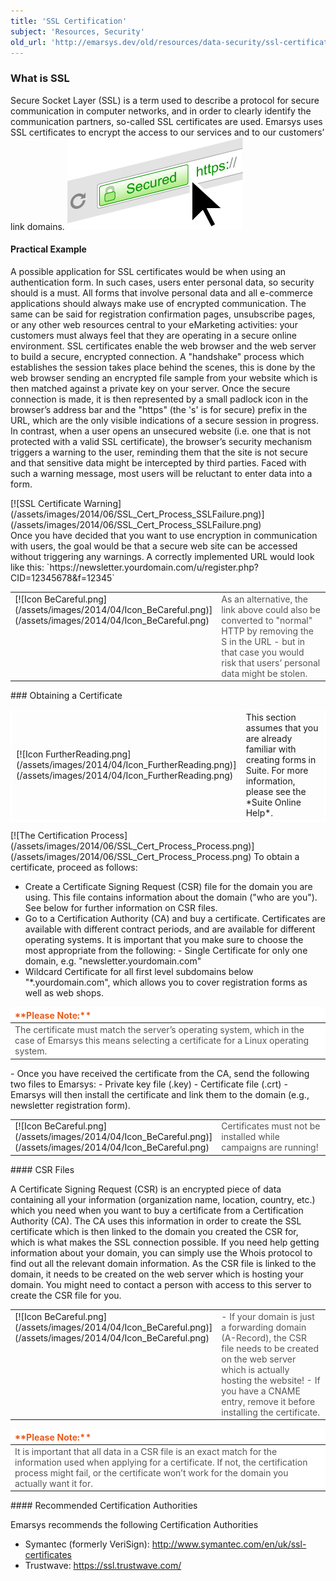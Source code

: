```yaml
---
title: 'SSL Certification'
subject: 'Resources, Security'
old_url: 'http://emarsys.dev/old/resources/data-security/ssl-certificates/'
---
```


### What is SSL

 Secure Socket Layer (SSL) is a term used to describe a protocol for secure communication in computer networks, and in order to clearly identify the communication partners, so-called SSL certificates are used. Emarsys uses SSL certificates to encrypt the access to our services and to our customers’ link domains. [![SSL_Cert_Process_address bar](/assets/images/2014/06/SSL_Cert_Process_address-bar.png)](/assets/images/2014/06/SSL_Cert_Process_address-bar.png)

#### Practical Example

 A possible application for SSL certificates would be when using an authentication form. In such cases, users enter personal data, so security should is a must. All forms that involve personal data and all e-commerce applications should always make use of encrypted communication. The same can be said for registration confirmation pages, unsubscribe pages, or any other web resources central to your eMarketing activities: your customers must always feel that they are operating in a secure online environment. SSL certificates enable the web browser and the web server to build a secure, encrypted connection. A "handshake" process which establishes the session takes place behind the scenes, this is done by the web browser sending an encrypted file sample from your website which is then matched against a private key on your server. Once the secure connection is made, it is then represented by a small padlock icon in the browser’s address bar and the "https" (the 's' is for secure) prefix in the URL, which are the only visible indications of a secure session in progress. In contrast, when a user opens an unsecured website (i.e. one that is not protected with a valid SSL certificate), the browser’s security mechanism triggers a warning to the user, reminding them that the site is not secure and that sensitive data might be intercepted by third parties. Faced with such a warning message, most users will be reluctant to enter data into a form.

<div class="center"><div class="floatnone">[![SSL Certificate Warning](/assets/images/2014/06/SSL_Cert_Process_SSLFailure.png)](/assets/images/2014/06/SSL_Cert_Process_SSLFailure.png)</div></div> Once you have decided that you want to use encryption in communication with users, the goal would be that a secure web site can be accessed without triggering any warnings. A correctly implemented URL would look like this: `https://newsletter.yourdomain.com/u/register.php?CID=12345678&f=12345`

<table cellpadding="1" class="wikitable" style="width: 100%; border: 0px;"><tbody><tr><td scope="col" style="text-align: left; border: 0px solid #999; vertical-align: top;" width="60px">[![Icon BeCareful.png](/assets/images/2014/04/Icon_BeCareful.png)](/assets/images/2014/04/Icon_BeCareful.png)</td> <td scope="col" style="border: 0px solid #999; vertical-align: top; color: #555555;">As an alternative, the link above could also be converted to "normal" HTTP by removing the S in the URL - but in that case you would risk that users’ personal data might be stolen.</td></tr></tbody></table>### Obtaining a Certificate

<table cellpadding="1" class="wikitable" style="width: 100%; border: 1px solid #fff;"><tbody><tr><td scope="col" style="text-align: left; border: 1px solid #fff;" width="60px">[![Icon FurtherReading.png](/assets/images/2014/04/Icon_FurtherReading.png)](/assets/images/2014/04/Icon_FurtherReading.png)</td> <td scope="col" style="border: 1px solid #fff;">This section assumes that you are already familiar with creating forms in Suite. For more information, please see the *Suite Online Help*.</td> </tr></tbody></table>[![The Certification Process](/assets/images/2014/06/SSL_Cert_Process_Process.png)](/assets/images/2014/06/SSL_Cert_Process_Process.png) To obtain a certificate, proceed as follows:

- Create a Certificate Signing Request (CSR) file for the domain you are using. This file contains information about the domain ("who are you"). See below for further information on CSR files.
- Go to a Certification Authority (CA) and buy a certificate. Certificates are available with different contract periods, and are available for different operating systems. It is important that you make sure to choose the most appropriate from the following: - Single Certificate for only one domain, e.g. "newsletter.yourdomain.com"
- Wildcard Certificate for all first level subdomains below "*.yourdomain.com", which allows you to cover registration forms as well as web shops.
 
<table border="0" cellpadding="1" class="wikitable" style="width: 100%; border-width: 0px; border-style: solid;"><thead><tr><th style="text-align: left; border-color: #fff; background-color: #fff; color: #eb5a19;">**Please Note:**</th> </tr></thead><tbody><tr><td style="text-align: left; border-color: #fff; background-color: #fff; color: #555555;">The certificate must match the server’s operating system, which in the case of Emarsys this means selecting a certificate for a Linux operating system.</td></tr></tbody></table>- Once you have received the certificate from the CA, send the following two files to Emarsys: - Private key file (.key)
- Certificate file (.crt)
- Emarsys will then install the certificate and link them to the domain (e.g., newsletter registration form).
 
<table cellpadding="1" class="wikitable" style="width: 100%; border: 0px;"><tbody><tr><td scope="col" style="text-align: left; border: 0px solid #999; vertical-align: top;" width="60px">[![Icon BeCareful.png](/assets/images/2014/04/Icon_BeCareful.png)](/assets/images/2014/04/Icon_BeCareful.png)</td> <td scope="col" style="border: 0px solid #999; vertical-align: top; color: #555555;">Certificates must not be installed while campaigns are running!</td></tr></tbody></table>#### CSR Files

 A Certificate Signing Request (CSR) is an encrypted piece of data containing all your information (organization name, location, country, etc.) which you need when you want to buy a certificate from a Certification Authority (CA). The CA uses this information in order to create the SSL certificate which is then linked to the domain you created the CSR for, which is what makes the SSL connection possible. If you need help getting information about your domain, you can simply use the Whois protocol to find out all the relevant domain information. As the CSR file is linked to the domain, it needs to be created on the web server which is hosting your domain. You might need to contact a person with access to this server to create the CSR file for you.

<table cellpadding="1" class="wikitable" style="width: 100%; border: 0px;"><tbody><tr><td scope="col" style="text-align: left; border: 0px solid #999; vertical-align: top;" width="60px">[![Icon BeCareful.png](/assets/images/2014/04/Icon_BeCareful.png)](/assets/images/2014/04/Icon_BeCareful.png)</td> <td scope="col" style="border: 0px solid #999; vertical-align: top; color: #555555;">- If your domain is just a forwarding domain (A-Record), the CSR file needs to be created on the web server which is actually hosting the website!
- If you have a CNAME entry, remove it before installing the certificate.
 
</td> </tr></tbody></table><table border="0" cellpadding="1" class="wikitable" style="width: 100%; border-width: 0px; border-style: solid;"><thead><tr><th style="text-align: left; border-color: #fff; background-color: #fff; color: #eb5a19;">**Please Note:**</th> </tr></thead><tbody><tr><td style="text-align: left; border-color: #fff; background-color: #fff; color: #555555;">It is important that all data in a CSR file is an exact match for the information used when applying for a certificate. If not, the certification process might fail, or the certificate won’t work for the domain you actually want it for.</td></tr></tbody></table>#### Recommended Certification Authorities

 Emarsys recommends the following Certification Authorities

- Symantec (formerly VeriSign): <http://www.symantec.com/en/uk/ssl-certificates>
- Trustwave: <https://ssl.trustwave.com/>